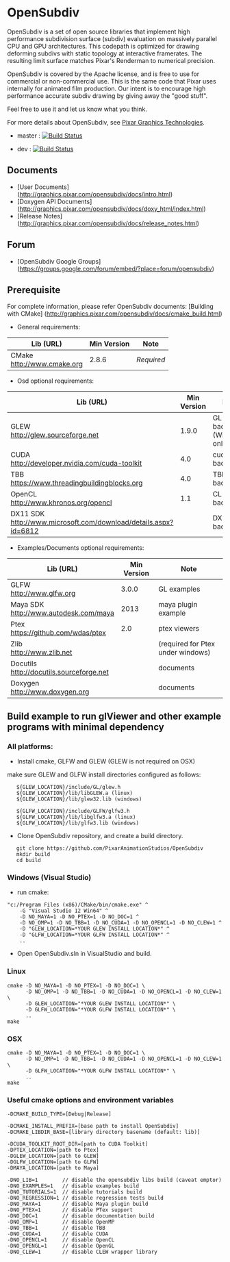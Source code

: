 # OpenSubdiv

OpenSubdiv is a set of open source libraries that implement high performance subdivision surface (subdiv) evaluation on massively parallel CPU and GPU architectures. This codepath is optimized for drawing deforming subdivs with static topology at interactive framerates. The resulting limit surface matches Pixar's Renderman to numerical precision.

OpenSubdiv is covered by the Apache license, and is free to use for commercial or non-commercial use. This is the same code that Pixar uses internally for animated film production. Our intent is to encourage high performance accurate subdiv drawing by giving away the "good stuff".

Feel free to use it and let us know what you think.

For more details about OpenSubdiv, see [Pixar Graphics Technologies](http://graphics.pixar.com).

 * master : [![Build Status](https://travis-ci.org/PixarAnimationStudios/OpenSubdiv.svg?branch=master)](https://travis-ci.org/PixarAnimationStudios/OpenSubdiv)

 * dev : [![Build Status](https://travis-ci.org/PixarAnimationStudios/OpenSubdiv.svg?branch=dev)](https://travis-ci.org/PixarAnimationStudios/OpenSubdiv)

## Documents
 * [User Documents] (http://graphics.pixar.com/opensubdiv/docs/intro.html)
 * [Doxygen API Documents] (http://graphics.pixar.com/opensubdiv/docs/doxy_html/index.html)
 * [Release Notes] (http://graphics.pixar.com/opensubdiv/docs/release_notes.html)

## Forum
 * [OpenSubdiv Google Groups] (https://groups.google.com/forum/embed/?place=forum/opensubdiv)

## Prerequisite
  For complete information, please refer OpenSubdiv documents:
  [Building with CMake] (http://graphics.pixar.com/opensubdiv/docs/cmake_build.html)

 * General requirements:

| Lib (URL)                             | Min Version | Note       |
| ------------------------------------- | ----------- | ---------- |
| CMake <br> http://www.cmake.org       | 2.8.6       | *Required* |

 * Osd optional requirements:

| Lib (URL)                                            | Min Version    | Note           |
| ---------------------------------------------------- | -------------- | -------------- |
| GLEW <br> http://glew.sourceforge.net                | 1.9.0          | GL backend (Win/Linux only) |
| CUDA <br> http://developer.nvidia.com/cuda-toolkit   | 4.0            | cuda backend   |
| TBB  <br> https://www.threadingbuildingblocks.org    | 4.0            | TBB backend    |
| OpenCL <br> http://www.khronos.org/opencl            | 1.1            | CL backend     |
| DX11 SDK <br> http://www.microsoft.com/download/details.aspx?id=6812| | DX backend     |

 * Examples/Documents optional requirements:

| Lib (URL)                                     | Min Version | Note                |
| --------------------------------------------- | ----------- | ------------------- |
| GLFW <br> http://www.glfw.org                 | 3.0.0       | GL examples         |
| Maya SDK <br> http://www.autodesk.com/maya    | 2013        | maya plugin example |
| Ptex <br> https://github.com/wdas/ptex        | 2.0         | ptex viewers        |
| Zlib <br> http://www.zlib.net                 |             | (required for Ptex under windows)|
| Docutils <br> http://docutils.sourceforge.net |             | documents           |
| Doxygen <br>http://www.doxygen.org            |             | documents           |


## Build example to run glViewer and other example programs with minimal dependency

### All platforms:

  * Install cmake, GLFW and GLEW (GLEW is not required on OSX)

   make sure GLEW and GLFW install directories configured as follows:

```
   ${GLEW_LOCATION}/include/GL/glew.h
   ${GLEW_LOCATION}/lib/libGLEW.a (linux)
   ${GLEW_LOCATION}/lib/glew32.lib (windows)

   ${GLFW_LOCATION}/include/GLFW/glfw3.h
   ${GLFW_LOCATION}/lib/libglfw3.a (linux)
   ${GLFW_LOCATION}/lib/glfw3.lib (windows)
```

  * Clone OpenSubdiv repository, and create a build directory.
```
   git clone https://github.com/PixarAnimationStudios/OpenSubdiv
   mkdir build
   cd build
```

### Windows (Visual Studio)

  * run cmake:
```
"c:/Program Files (x86)/CMake/bin/cmake.exe" ^
    -G "Visual Studio 12 Win64" ^
    -D NO_MAYA=1 -D NO_PTEX=1 -D NO_DOC=1 ^
    -D NO_OMP=1 -D NO_TBB=1 -D NO_CUDA=1 -D NO_OPENCL=1 -D NO_CLEW=1 ^
    -D "GLEW_LOCATION=*YOUR GLEW INSTALL LOCATION*" ^
    -D "GLFW_LOCATION=*YOUR GLFW INSTALL LOCATION*" ^
    ..
```
  * Open OpenSubdiv.sln in VisualStudio and build.

### Linux

```
cmake -D NO_MAYA=1 -D NO_PTEX=1 -D NO_DOC=1 \
      -D NO_OMP=1 -D NO_TBB=1 -D NO_CUDA=1 -D NO_OPENCL=1 -D NO_CLEW=1 \
      -D GLEW_LOCATION="*YOUR GLEW INSTALL LOCATION*" \
      -D GLFW_LOCATION="*YOUR GLFW INSTALL LOCATION*" \
      ..
make
```

### OSX

```
cmake -D NO_MAYA=1 -D NO_PTEX=1 -D NO_DOC=1 \
      -D NO_OMP=1 -D NO_TBB=1 -D NO_CUDA=1 -D NO_OPENCL=1 -D NO_CLEW=1 \
      -D GLFW_LOCATION="*YOUR GLFW INSTALL LOCATION*" \
      ..
make
```

### Useful cmake options and environment variables

````
-DCMAKE_BUILD_TYPE=[Debug|Release]

-DCMAKE_INSTALL_PREFIX=[base path to install OpenSubdiv]
-DCMAKE_LIBDIR_BASE=[library directory basename (default: lib)]

-DCUDA_TOOLKIT_ROOT_DIR=[path to CUDA Toolkit]
-DPTEX_LOCATION=[path to Ptex]
-DGLEW_LOCATION=[path to GLEW]
-DGLFW_LOCATION=[path to GLFW]
-DMAYA_LOCATION=[path to Maya]

-DNO_LIB=1        // disable the opensubdiv libs build (caveat emptor)
-DNO_EXAMPLES=1   // disable examples build
-DNO_TUTORIALS=1  // disable tutorials build
-DNO_REGRESSION=1 // disable regression tests build
-DNO_MAYA=1       // disable Maya plugin build
-DNO_PTEX=1       // disable PTex support
-DNO_DOC=1        // disable documentation build
-DNO_OMP=1        // disable OpenMP
-DNO_TBB=1        // disable TBB
-DNO_CUDA=1       // disable CUDA
-DNO_OPENCL=1     // disable OpenCL
-DNO_OPENGL=1     // disable OpenGL
-DNO_CLEW=1       // disable CLEW wrapper library
````

